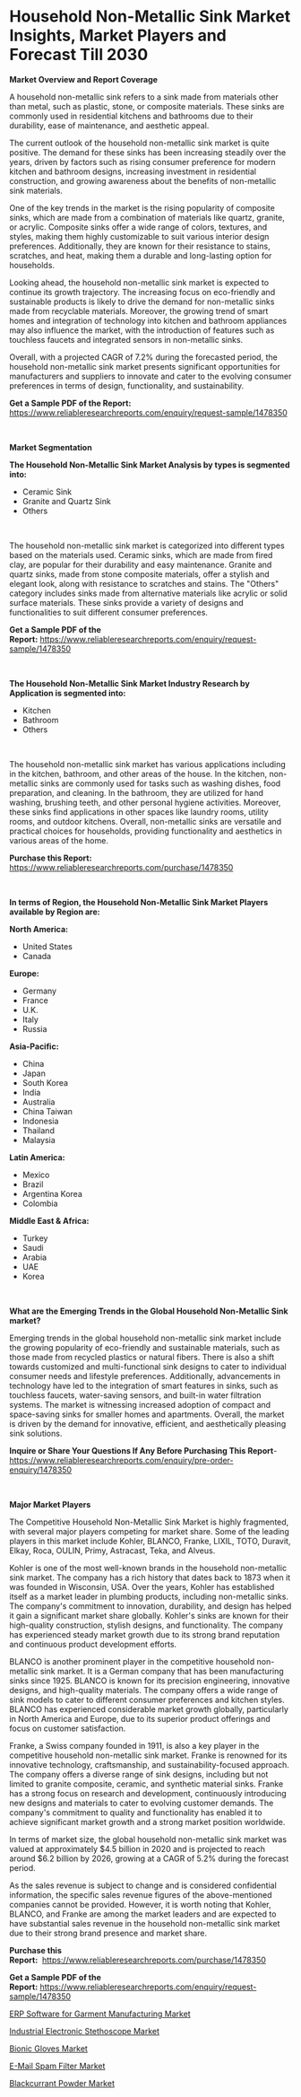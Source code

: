 <p><h1>Household Non-Metallic Sink Market Insights, Market Players and Forecast Till 2030</h1></p><p><strong>Market Overview and Report Coverage</strong></p>
<p><p>A household non-metallic sink refers to a sink made from materials other than metal, such as plastic, stone, or composite materials. These sinks are commonly used in residential kitchens and bathrooms due to their durability, ease of maintenance, and aesthetic appeal.</p><p>The current outlook of the household non-metallic sink market is quite positive. The demand for these sinks has been increasing steadily over the years, driven by factors such as rising consumer preference for modern kitchen and bathroom designs, increasing investment in residential construction, and growing awareness about the benefits of non-metallic sink materials.</p><p>One of the key trends in the market is the rising popularity of composite sinks, which are made from a combination of materials like quartz, granite, or acrylic. Composite sinks offer a wide range of colors, textures, and styles, making them highly customizable to suit various interior design preferences. Additionally, they are known for their resistance to stains, scratches, and heat, making them a durable and long-lasting option for households.</p><p>Looking ahead, the household non-metallic sink market is expected to continue its growth trajectory. The increasing focus on eco-friendly and sustainable products is likely to drive the demand for non-metallic sinks made from recyclable materials. Moreover, the growing trend of smart homes and integration of technology into kitchen and bathroom appliances may also influence the market, with the introduction of features such as touchless faucets and integrated sensors in non-metallic sinks.</p><p>Overall, with a projected CAGR of 7.2% during the forecasted period, the household non-metallic sink market presents significant opportunities for manufacturers and suppliers to innovate and cater to the evolving consumer preferences in terms of design, functionality, and sustainability.</p></p>
<p><strong>Get a Sample PDF of the Report:</strong> <a href="https://www.reliableresearchreports.com/enquiry/request-sample/1478350">https://www.reliableresearchreports.com/enquiry/request-sample/1478350</a></p>
<p>&nbsp;</p>
<p><strong>Market Segmentation</strong></p>
<p><strong>The Household Non-Metallic Sink Market Analysis by types is segmented into:</strong></p>
<p><ul><li>Ceramic Sink</li><li>Granite and Quartz Sink</li><li>Others</li></ul></p>
<p>&nbsp;</p>
<p><p>The household non-metallic sink market is categorized into different types based on the materials used. Ceramic sinks, which are made from fired clay, are popular for their durability and easy maintenance. Granite and quartz sinks, made from stone composite materials, offer a stylish and elegant look, along with resistance to scratches and stains. The "Others" category includes sinks made from alternative materials like acrylic or solid surface materials. These sinks provide a variety of designs and functionalities to suit different consumer preferences.</p></p>
<p><strong>Get a Sample PDF of the Report:</strong>&nbsp;<a href="https://www.reliableresearchreports.com/enquiry/request-sample/1478350">https://www.reliableresearchreports.com/enquiry/request-sample/1478350</a></p>
<p>&nbsp;</p>
<p><strong>The Household Non-Metallic Sink Market Industry Research by Application is segmented into:</strong></p>
<p><ul><li>Kitchen</li><li>Bathroom</li><li>Others</li></ul></p>
<p>&nbsp;</p>
<p><p>The household non-metallic sink market has various applications including in the kitchen, bathroom, and other areas of the house. In the kitchen, non-metallic sinks are commonly used for tasks such as washing dishes, food preparation, and cleaning. In the bathroom, they are utilized for hand washing, brushing teeth, and other personal hygiene activities. Moreover, these sinks find applications in other spaces like laundry rooms, utility rooms, and outdoor kitchens. Overall, non-metallic sinks are versatile and practical choices for households, providing functionality and aesthetics in various areas of the home.</p></p>
<p><strong>Purchase this Report:</strong>&nbsp; <a href="https://www.reliableresearchreports.com/purchase/1478350">https://www.reliableresearchreports.com/purchase/1478350</a></p>
<p>&nbsp;</p>
<p><strong>In terms of Region, the Household Non-Metallic Sink Market Players available by Region are:</strong></p>
<p>
    <p> <strong> North America: </strong>
        <ul>
            <li>United States</li>
            <li>Canada</li>
        </ul>
        </p> 
    <p> <strong> Europe: </strong>
        <ul>
            <li>Germany</li>
            <li>France</li>
            <li>U.K.</li>
            <li>Italy</li>
            <li>Russia</li>
        </ul>
        </p> 
    <p> <strong> Asia-Pacific: </strong>
        <ul>
            <li>China</li>
            <li>Japan</li>
            <li>South Korea</li>
            <li>India</li>
            <li>Australia</li>
            <li>China Taiwan</li>
            <li>Indonesia</li>
            <li>Thailand</li>
            <li>Malaysia</li>
        </ul>
        </p> 
    <p> <strong> Latin America: </strong>
        <ul>
            <li>Mexico</li>
            <li>Brazil</li>
            <li>Argentina Korea</li>
            <li>Colombia</li>
        </ul>
        </p> 
    <p> <strong> Middle East & Africa: </strong>
        <ul>
            <li>Turkey</li>
            <li>Saudi</li>
            <li>Arabia</li>
            <li>UAE</li>
            <li>Korea</li>
        </ul>
    </p>
    </p>
<p>&nbsp;</p>
<p><strong>What are the Emerging Trends in the Global Household Non-Metallic Sink market?</strong></p>
<p><p>Emerging trends in the global household non-metallic sink market include the growing popularity of eco-friendly and sustainable materials, such as those made from recycled plastics or natural fibers. There is also a shift towards customized and multi-functional sink designs to cater to individual consumer needs and lifestyle preferences. Additionally, advancements in technology have led to the integration of smart features in sinks, such as touchless faucets, water-saving sensors, and built-in water filtration systems. The market is witnessing increased adoption of compact and space-saving sinks for smaller homes and apartments. Overall, the market is driven by the demand for innovative, efficient, and aesthetically pleasing sink solutions.</p></p>
<p><strong>Inquire or Share Your Questions If Any Before Purchasing This Report</strong>- <a href="https://www.reliableresearchreports.com/enquiry/pre-order-enquiry/1478350">https://www.reliableresearchreports.com/enquiry/pre-order-enquiry/1478350</a></p>
<p>&nbsp;</p>
<p><strong>Major Market Players</strong></p>
<p><p>The Competitive Household Non-Metallic Sink Market is highly fragmented, with several major players competing for market share. Some of the leading players in this market include Kohler, BLANCO, Franke, LIXIL, TOTO, Duravit, Elkay, Roca, OULIN, Primy, Astracast, Teka, and Alveus.</p><p>Kohler is one of the most well-known brands in the household non-metallic sink market. The company has a rich history that dates back to 1873 when it was founded in Wisconsin, USA. Over the years, Kohler has established itself as a market leader in plumbing products, including non-metallic sinks. The company's commitment to innovation, durability, and design has helped it gain a significant market share globally. Kohler's sinks are known for their high-quality construction, stylish designs, and functionality. The company has experienced steady market growth due to its strong brand reputation and continuous product development efforts.</p><p>BLANCO is another prominent player in the competitive household non-metallic sink market. It is a German company that has been manufacturing sinks since 1925. BLANCO is known for its precision engineering, innovative designs, and high-quality materials. The company offers a wide range of sink models to cater to different consumer preferences and kitchen styles. BLANCO has experienced considerable market growth globally, particularly in North America and Europe, due to its superior product offerings and focus on customer satisfaction.</p><p>Franke, a Swiss company founded in 1911, is also a key player in the competitive household non-metallic sink market. Franke is renowned for its innovative technology, craftsmanship, and sustainability-focused approach. The company offers a diverse range of sink designs, including but not limited to granite composite, ceramic, and synthetic material sinks. Franke has a strong focus on research and development, continuously introducing new designs and materials to cater to evolving customer demands. The company's commitment to quality and functionality has enabled it to achieve significant market growth and a strong market position worldwide.</p><p>In terms of market size, the global household non-metallic sink market was valued at approximately $4.5 billion in 2020 and is projected to reach around $6.2 billion by 2026, growing at a CAGR of 5.2% during the forecast period.</p><p>As the sales revenue is subject to change and is considered confidential information, the specific sales revenue figures of the above-mentioned companies cannot be provided. However, it is worth noting that Kohler, BLANCO, and Franke are among the market leaders and are expected to have substantial sales revenue in the household non-metallic sink market due to their strong brand presence and market share.</p></p>
<p><strong>Purchase this Report:</strong>&nbsp;&nbsp;<a href="https://www.reliableresearchreports.com/purchase/1478350">https://www.reliableresearchreports.com/purchase/1478350</a></p>
<p></p>
<p><strong>Get a Sample PDF of the Report:</strong>&nbsp;<a href="https://www.reliableresearchreports.com/enquiry/request-sample/1478350">https://www.reliableresearchreports.com/enquiry/request-sample/1478350</a></p>
<p><p><a href="https://www.linkedin.com/pulse/erp-software-garment-manufacturing-market-size-share-amp/">ERP Software for Garment Manufacturing Market</a></p><p><a href="https://github.com/gdfhhhj/Market-Research-Report-List-1/blob/main/industrial-electronic-stethoscope-market.md">Industrial Electronic Stethoscope Market</a></p><p><a href="https://medium.com/@ashleyhills1920/bionic-gloves-market-size-growth-forecast-2023-2030-a8c54e9b22ea">Bionic Gloves Market</a></p><p><a href="https://www.linkedin.com/pulse/e-mail-spam-filter-market-research-report-provides-thorough/">E-Mail Spam Filter Market</a></p><p><a href="https://medium.com/@ruthmorales25/blackcurrant-powder-market-size-growth-forecast-2023-2030-ac59fe972b26">Blackcurrant Powder Market</a></p></p>